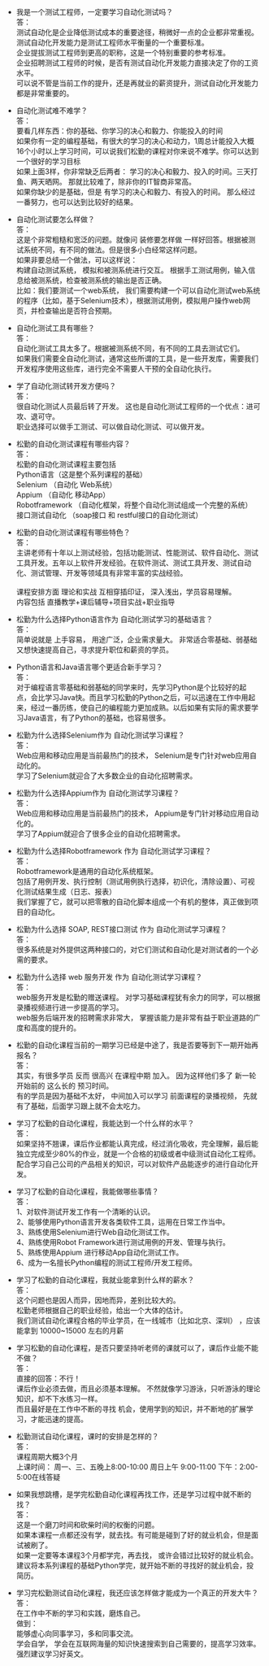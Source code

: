 - 我是一个测试工程师，一定要学习自动化测试吗？<br>
答： <br>
测试自动化是企业降低测试成本的重要途径，稍微好一点的企业都非常重视。<br>
测试自动化开发能力是测试工程师水平衡量的一个重要标准。 <br>
企业提拔测试工程师到更高的职称，这是一个特别重要的参考标准。<br>
企业招聘测试工程师的时候，是否有测试自动化开发能力直接决定了你的工资水平。<br>
可以说不管是当前工作的提升，还是再就业的薪资提升，测试自动化开发能力都是非常重要的。<br>
  

- 自动化测试难不难学？<br>
答：<br>
要看几样东西：你的基础、你学习的决心和毅力、你能投入的时间<br>
如果你有一定的编程基础，有很大的学习的决心和动力，1周总计能投入大概 16个小时以上学习时间，可以说我们松勤的课程对你来说不难学。你可以达到一个很好的学习目标<br>
如果上面3样，你非常缺乏后两者：  学习的决心和毅力、投入的时间。三天打鱼、两天晒网。 那就比较难了，除非你的IT智商非常高。<br>
如果你缺少的是基础，但是 有学习的决心和毅力、有投入的时间。 那么经过一番努力，也可以达到比较好的结果。<br>


- 自动化测试要怎么样做？<br>
答： <br>
这是个非常粗糙和宽泛的问题。就像问 装修要怎样做 一样好回答。根据被测试系统不同，有不同的做法。但是很多小白经常这样问题。<br>
如果非要总结一个做法，可以这样说： <br>
构建自动测试系统， 模拟和被测系统进行交互。 根据手工测试用例，输入信息给被测系统，检查被测系统的输出是否正确。<br>
比如：我们要测试一个web系统， 我们需要构建一个可以自动化测试web系统的程序（比如，基于Selenium技术），根据测试用例，模拟用户操作web网页，并检查输出是否符合预期。<br>




- 自动化测试工具有哪些？<br>
答：<br>
自动化测试工具太多了。根据被测系统不同，有不同的工具去测试它们。<br>
如果我们需要全自动化测试，通常这些所谓的工具，是一些开发库，需要我们开发程序使用这些库，进行完全不需要人干预的全自动化执行。<br>



- 学了自动化测试转开发方便吗？<br>
答：<br>
很自动化测试人员最后转了开发。 这也是自动化测试工程师的一个优点：进可攻、退可守。 <br>
职业选择可以做手工测试、可以做自动化测试、可以做开发。<br>

- 松勤的自动化测试课程有哪些内容？<br>
答：<br>
松勤的自动化测试课程主要包括 <br>
Python语言（这是整个系列课程的基础）<br>
Selenium  （自动化 Web系统）<br>
Appium    （自动化 移动App）<br>
Robotframework  （自动化框架，将整个自动化测试组成一个完整的系统）<br>
接口测试自动化 （soap接口 和 restful接口的自动化测试）<br>



- 松勤的自动化测试课程有哪些特色？<br>
答：<br>
主讲老师有十年以上测试经验，包括功能测试、性能测试、软件自动化、测试工具开发。五年以上软件开发经验。在软件测试、测试工具开发、测试自动化、测试管理、开发等领域具有非常丰富的实战经验。<br><br>
课程安排方面 理论和实战 互相穿插印证， 深入浅出，学员容易理解。<br>
内容包括 直播教学+课后辅导+项目实战+职业指导<br>



- 松勤为什么选择Python语言作为 自动化测试学习的基础语言？<br>
答：<br>
简单说就是 上手容易， 用途广泛，企业需求量大。 非常适合零基础、弱基础又想快速提高自己，寻求提升职位和薪资的学员。<br>

- Python语言和Java语言哪个更适合新手学习？<br>
答：<br>
对于编程语言零基础和弱基础的同学来时，先学习Python是个比较好的起点，会比学习Java快。而且学习松勤的Python之后，可以迅速在工作中用起来，经过一番历练，使自己的编程能力更加成熟。以后如果有实际的需求要学习Java语言，有了Python的基础，也容易很多。<br>

- 松勤为什么选择Selenium作为 自动化测试学习课程？<br>
答： <br>
Web应用和移动应用是当前最热门的技术， Selenium是专门针对web应用自动化的。<br>
学习了Selenium就迎合了大多数企业的自动化招聘需求。<br>


- 松勤为什么选择Appium作为 自动化测试学习课程？<br>
答： <br>
Web应用和移动应用是当前最热门的技术， Appium是专门针对移动应用自动化的。<br>
学习了Appium就迎合了很多企业的自动化招聘需求。<br>


- 松勤为什么选择Robotframework 作为 自动化测试学习课程？<br>
答：<br>
Robotframework是通用的自动化系统框架。 <br>
包括了用例开发、执行控制（测试用例执行选择，初识化，清除设置）、可视化测试结果生成（日志、报表）<br>
我们掌握了它，就可以把零散的自动化脚本组成一个有机的整体，真正做到项目的自动化。<br>


- 松勤为什么选择 SOAP, REST接口测试 作为 自动化测试学习课程？<br>
答：<br>
很多系统是对外提供这两种接口的，对它们测试和自动化是对测试者的一个必需的要求。<br>

 
- 松勤为什么选择 web 服务开发 作为 自动化测试学习课程？<br>
答：<br>
web服务开发是松勤的赠送课程。 对学习基础课程犹有余力的同学，可以根据录播视频进行进一步提高的学习。<br>
web服务后端开发的招聘需求非常大， 掌握该能力是非常有益于职业道路的广度和高度的提升的。<br>


- 松勤的自动化课程当前的一期学习已经是中途了，我是否要等到下一期开始再报名？<br>
答：<br>
其实，有很多学员 反而 很高兴  在课程中期 加入。 因为这样他们多了 新一轮开始前的 这么长的 预习时间。<br>
有的学员是因为基础不太好， 中间加入可以学习 前面课程的录播视频， 先就有了基础，后面学习跟上就不会太吃力。<br>


- 学习了松勤的自动化课程，我能达到一个什么样的水平？<br>
答：<br>
如果坚持不翘课，课后作业都能认真完成，经过消化吸收，完全理解，最后能独立完成至少80%的作业，就是一个合格的初级或者中级测试自动化工程师。<br>
配合学习自己公司的产品相关的知识，可以对软件产品能逐步的进行自动化开发。<br>




- 学习了松勤的自动化课程，我能做哪些事情？<br>
答：<br>
1、对软件测试开发工作有一个清晰的认识。<br>
2、能够使用Python语言开发各类软件工具，运用在日常工作当中。<br>
3、熟练使用Selenium进行Web自动化测试工作。<br>
4、熟练使用Robot Framework进行测试用例的开发、管理与执行。<br>
5、熟练使用Appium 进行移动App自动化测试工作。<br>
6、成为一名擅长Python编程的测试工程师/开发工程师。<br>




- 学习了松勤的自动化课程，我就业能拿到什么样的薪水？<br>
答：<br>
这个问题也是因人而异，因地而异，差别比较大的。<br>
松勤老师根据自己的职业经验，给出一个大体的估计。<br>
我们测试自动化课程合格的毕业学员，在一线城市（比如北京、深圳） ，应该能拿到 10000~15000 左右的月薪<br>
 
- 学习松勤的自动化课程，是否只要坚持听老师的课就可以了，课后作业能不能不做？<br>
答：<br>
直接的回答：不行！<br>
课后作业必须去做，而且必须基本理解。 不然就像学习游泳，只听游泳的理论知识，却不下水练习一样。<br>
而且最好是在工作中不断的寻找 机会，使用学到的知识，并不断地的扩展学习，才能迅速的提高。<br>



- 松勤测试自动化课程，课时的安排是怎样的？<br>
答：<br>
课程周期大概3个月<br>
上课时间：	周一、三、五晚上8:00-10:00    周日上午 9:00-11:00  下午：2:00-5:00在线答疑<br>




- 如果我想跳槽，是学完松勤自动化课程再找工作，还是学习过程中就不断的找？<br>
答：<br>
这是一个磨刀时间和砍柴时间的权衡的问题。<br>
如果本课程一点都还没有学，就去找。有可能是碰到了好的就业机会，但是面试被刷了。<br>
如果一定要等本课程3个月都学完，再去找， 或许会错过比较好的就业机会。<br>
建议将本系列课程的基础Python学完，就开始不断的寻找好的就业机会，投简历。 <br>



- 学习完松勤测试自动化课程，我还应该怎样做才能成为一个真正的开发大牛？<br>
答：<br>
在工作中不断的学习和实践，磨炼自己。 <br>
做到：<br>
能够虚心向同事学习，多和同事交流。<br>
学会自学， 学会在互联网海量的知识快速搜索到自己需要的，提高学习效率。 强烈建议学习好英文。<br>




